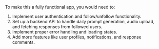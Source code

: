 To make this a fully functional app, you would need to:

1. Implement user authentication and follow/unfollow functionality.
2. Set up a backend API to handle daily prompt generation, audio upload, and fetching responses from followed users.
3. Implement proper error handling and loading states.
4. Add more features like user profiles, notifications, and response comments.